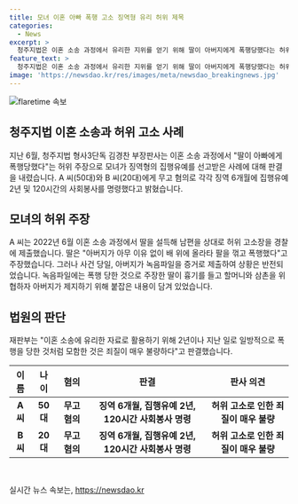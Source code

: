 ```yaml
---
title: 모녀 이혼 아빠 폭행 고소 징역형 유리 허위 제목
categories:
  - News
excerpt: >
  청주지법은 이혼 소송 과정에서 유리한 지위를 얻기 위해 딸이 아버지에게 폭행당했다는 허위 주장을 제기한 모녀에게 징역형의 집행유예를 선고했다. A 씨와 B 씨에게 각각 징역 6개월에 집행유예 2년을 선고하고 120시간의 사회봉사를 명령받았다. 이들은 이혼 소송에서 아버지에 대한 허위 고소를 한 것으로 밝혀졌으며, 녹음파일에는 폭행이 아닌 아버지가 가족을 제지하는 모습이 담겨있었다. 재판부는 이를 모함이 매우 불량하다고 판결했다.
feature_text: >
  청주지법은 이혼 소송 과정에서 유리한 지위를 얻기 위해 딸이 아버지에게 폭행당했다는 허위 주장을 제기한 모녀에게 징역형의 집행유예를 선고했다. A 씨와 B 씨에게 각각 징역 6개월에 집행유예 2년을 선고하고 120시간의 사회봉사를 명령받았다. 이들은 이혼 소송에서 아버지에 대한 허위 고소를 한 것으로 밝혀졌으며, 녹음파일에는 폭행이 아닌 아버지가 가족을 제지하는 모습이 담겨있었다. 재판부는 이를 모함이 매우 불량하다고 판결했다.
image: 'https://newsdao.kr/res/images/meta/newsdao_breakingnews.jpg'
---
```


<p><img src="https://newsdao.kr/res/images/meta/newsdao_breakingnews.jpg" alt="flaretime 속보" /></p>

<h2 data-ke-size="size26">청주지법 이혼 소송과 허위 고소 사례</h2>

<p data-ke-size="size16">지난 6월, 청주지법 형사3단독 김경찬 부장판사는 이혼 소송 과정에서 "딸이 아빠에게 폭행당했다"는 허위 주장으로 모녀가 징역형의 집행유예를 선고받은 사례에 대해 판결을 내렸습니다. A 씨(50대)와 B 씨(20대)에게 무고 혐의로 각각 징역 6개월에 집행유예 2년 및 120시간의 사회봉사를 명령했다고 밝혔습니다.</p>

<h2 data-ke-size="size24">모녀의 허위 주장</h2>

<p data-ke-size="size16">A 씨는 2022년 6월 이혼 소송 과정에서 딸을 설득해 남편을 상대로 허위 고소장을 경찰에 제출했습니다. 딸은 "아버지가 아무 이유 없이 배 위에 올라타 팔을 꺾고 폭행했다"고 주장했습니다. 그러나 사건 당일, 아버지가 녹음파일을 증거로 제출하여 상황은 반전되었습니다. 녹음파일에는 폭행 당한 것으로 주장한 딸이 흉기를 들고 할머니와 삼촌을 위협하자 아버지가 제지하기 위해 붙잡은 내용이 담겨 있었습니다.</p>

<h2 data-ke-size="size24">법원의 판단</h2>

<p data-ke-size="size16">재판부는 "이혼 소송에 유리한 자료로 활용하기 위해 2년이나 지난 일로 일방적으로 폭행을 당한 것처럼 모함한 것은 죄질이 매우 불량하다"고 판결했습니다.</p>

<table>
    <thead>
        <tr>
            <th style="text-align: center;">이름</th>
            <th style="text-align: center;">나이</th>
            <th style="text-align: center;">혐의</th>
            <th style="text-align: center;">판결</th>
            <th style="text-align: center;">판사 의견</th>
        </tr>
    </thead>
    <tbody>
        <tr>
            <td style="text-align: center;"><b>A 씨</b></td>
            <td style="text-align: center;"><b>50대</b></td>
            <td style="text-align: center;"><b>무고 혐의</b></td>
            <td style="text-align: center;"><b>징역 6개월, 집행유예 2년, 120시간 사회봉사 명령</b></td>
            <td style="text-align: center;"><b>허위 고소로 인한 죄질이 매우 불량</b></td>
        </tr>
        <tr>
            <td style="text-align: center;"><b>B 씨</b></td>
            <td style="text-align: center;"><b>20대</b></td>
            <td style="text-align: center;"><b>무고 혐의</b></td>
            <td style="text-align: center;"><b>징역 6개월, 집행유예 2년, 120시간 사회봉사 명령</b></td>
            <td style="text-align: center;"><b>허위 고소로 인한 죄질이 매우 불량</b></td>
        </tr>
    </tbody>
</table>

<p data-ke-size="size16">&nbsp;</p>
실시간 뉴스 속보는, <a href="https://newsdao.kr" rel="dofollow">https://newsdao.kr</a>


